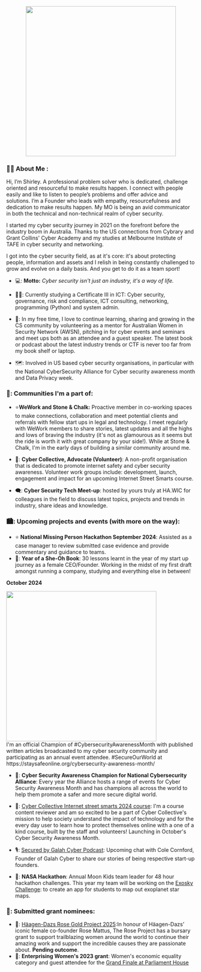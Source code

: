 <div id="header" align="center">
  <img src="https://cdn.discordapp.com/attachments/1289134368006344704/1289559368152645715/2024-09-28_doodle_v3.png?ex=66fa94c0&is=66f94340&hm=e87e5ed754ae9e653033eb815333767f55bc11b6a2a818b00b4b1b6a7f2be9ec&" width= "400" />
</div>

### :woman_technologist: About Me :
Hi, I’m Shirley.
A professional problem solver who is dedicated, challenge oriented and resourceful to make results happen. I connect with people easily and like to listen to people’s problems and offer advice and solutions. I’m a Founder who leads with empathy, resourcefulness and dedication to make results happen. My MO is being an avid communicator in both the technical and non-technical realm of cyber security.

I started my cyber security journey in 2021 on the forefront before the industry boom in Australia. Thanks to the US connections from Cybrary and Grant Collins' Cyber Academy and my studies at Melbourne Institute of TAFE in cyber security and networking. 

I got into the cyber security field, as at it's core: it's about protecting people, information and assets and I relish in being constantly challenged to grow and evolve on a daily basis. And you get to do it as a team sport!

- 💻: **Motto:** _Cyber security isn't just an industry, it's a way of life._

- 👩‍🎓: Currently studying a Certificate III in ICT: Cyber security, governance, risk and compliance, ICT consulting, networking, programming (Python) and system admin.

- 🫡: In my free time, I love to continue learning, sharing and growing in the CS community by volunteering as a mentor for Australian Women in Security Network (AWSN), pitching in for cyber events and seminars and meet ups both as an attendee and a guest speaker. The latest book or podcast about the latest industry trends or CTF is never too far from my book shelf or laptop.

- 🗺️: Involved in US based cyber security organisations, in particular with the National CyberSecurity Alliance for Cyber security awareness month and Data Privacy week.

### 💬: Communities I'm a part of:

- :star:**WeWork and Stone & Chalk:** Proactive member in co-working spaces to make connections, collaboration and meet potential clients and referrals with fellow start ups in legal and technology. I meet regularly with WeWork members to share stories, latest updates and all the highs and lows of braving the industry (it's not as glamourous as it seems but the ride is worth it with great company by your side!). While at Stone & Chalk, I'm in the early days of building a similar community around me.
  
- 🌃: **Cyber Collective, Advocate (Volunteer)**: A non-profit organisation that is dedicated to promote internet safety and cyber security awareness. Volunteer work groups include: development, launch, engagement and impact for an upcoming Internet Street Smarts course.

- 🗨️: **Cyber Security Tech Meet-up**: hosted by yours truly at HA.WIC for colleagues in the field to discuss latest topics, projects and trends in industry, share ideas and knowledge.

 ### 🏙️: Upcoming projects and events (with more on the way):

- :star: **National Missing Person Hackathon September 2024**: Assisted as a case manager to review submitted case evidence and provide commentary and guidance to teams.
- 📝: **Year of a She-Oh Book**: 30 lessons learnt in the year of my start up journey as a female CEO/Founder. Working in the midst of my first draft amongst running a company, studying and everything else in between!

**October 2024**
<div id="header" align="left">
  <img src="https://20740408.fs1.hubspotusercontent-na1.net/hubfs/20740408/2023%20Champion%20Badge-1.png" width= "400" />
</div>
I'm an official Champion of #CybersecurityAwarenessMonth with published written articles broadcasted to my cyber security community and participating as an annual event attendee.
#SecureOurWorld at https://staysafeonline.org/cybersecurity-awareness-month/

- 🌃: **Cyber Security Awareness Champion for National Cybersecurity Alliance**: Every year the Alliance hosts a range of events for Cyber Security Awareness Month and has champions all across the world to help them promote a safer and more secure digital world. 
   
- 🌃: <a href="https://www.cybercollective.org//">Cyber Collective Internet street smarts 2024 course</a>: I'm a course content reviewer and am so excited to be a part of Cyber Collective's mission to help society understand the impact of technology and for the every day user to learn how to protect themselves online with a one of a kind course, built by the staff and volunteers! Launching in October's Cyber Security Awareness Month.

- 🎙️: <a href="https://www.galahcyber.com.au/podcasts/#:~:text=Tune%20in%20to%20%22Secured%20by%20Galah%20Cyber,%22%20the%20podcast%20for//">Secured by Galah Cyber Podcast</a>: Upcoming chat with Cole Cornford, Founder of Galah Cyber to share our stories of being respective start-up founders.

- 🌠: **NASA Hackathon**: Annual Moon Kids team leader for 48 hour hackathon challenges. This year my team will be working on the <a href="https://www.spaceappschallenge.org/nasa-space-apps-2024/find-a-team/moon-kids//">Exosky Challenge</a>: to create an app for students to map out exoplanet star maps. 

### 📜: Submitted grant nominees:

- 🌹: <a href="https://iwd.haagen-dazs.global/en/">Häagen-Dazs Rose Gold Project 2025</a>:In honour of Häagen-Dazs’ iconic female co-founder Rose Mattus, The Rose Project has a bursary grant to support trailblazing women around the world to continue their amazing work and support the incredible causes they are passionate about. **Pending outcome**.
- 🌠: **Enterprising Women's 2023 grant**: Women's economic equality category and guest attendee for the <a href="https://youtu.be/mKFQBDSvU_c?si=rOJdwDiwhVq8LMyD/">Grand Finale at Parliament House</a>

  
